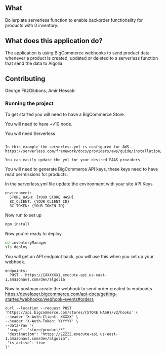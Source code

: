 ## What

Boilerplate serverless function to enable backorder functionality for products with 0 inventory.

## What does this application do?

The application is using BigCommerce webhooks to send product data whenever a product is created, updated or deleted to a serverless function that send the data to Algolia

## Contributing

George FitzGibbons, Amir Hessabi

### Running the project

To get started you will need to have a BigCommerce Store.

You will need to have +v10 node.

You will need Serverless

```https://serverless.com/

In this example the serverless.yml is configured for AWS.
https://serverless.com/framework/docs/providers/aws/guide/installation/

You can easily update the yml for your desired FAAS providers
```

You will need to generate BigCommerce API keys, these keys need to have read permissions for products.

In the serverless.yml file update the environment with your site API Keys

```
environment:
  STORE_HASH: {YOUR STORE HASH}
  BC_CLIENT: {YOUR CLIENT ID}
  BC_TOKEN: {YOUR TOKEN ID}

```

Now run to set up

```bash
npm install
```

Now you're ready to deploy

```bash
cd inventoryManager
sls deploy
```

You will get an API endpoint back, you will use this when you set up your webhook.

```
endpoints:
  POST - https://{XXXXXX}.execute-api.us-east-1.amazonaws.com/dev/algolia
```

Now in postman create the webhook to send order created to endpoints
https://developer.bigcommerce.com/api-docs/getting-started/webhooks/webhook-events#orders

```
curl --location --request POST 'https://api.bigcommerce.com/stores/{STORE HASH}/v2/hooks' \
--header 'X-Auth-Client: XXXXX' \
--header 'X-Auth-Token: YYYYYY' \
--data-raw '{
 "scope": "store/product/*",
 "destination": "https://ZZZZZ.execute-api.us-east-1.amazonaws.com/dev/algolia",
 "is_active": true
}'
```
